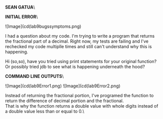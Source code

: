 **SEAN GATUA**\

**INITIAL ERROR**\

![Image](cd(lab9bugssymptoms.png)

I had a question about my code. I'm trying to write a program that returns the fractional part of a decimal. Right now, my tests are failing and I've rechecked my code multiplle times and still can't understand why this is happening.

Hi (so,so), have you tried using print statements for your original function? Or possibly tried jdb to see what is happening underneath the hood?

**COMMAND LINE OUTPUTS**\


![Image](cd(lab9Error1.png)
![Image](cd(lab9Error2.png)


Instead of returning the fractional portion, I've programed the function to return the difference of decimal portion and the fractional.\
That is why the function returns a double value with whole digits instead of a double value less than or equal to 0.\


